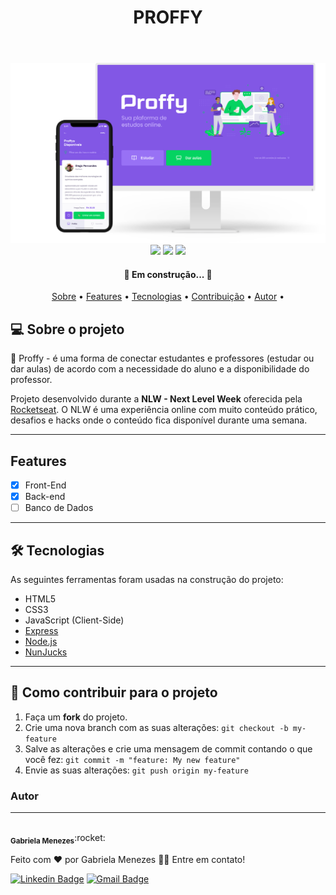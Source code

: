 <header> 
<h1 align="center">PROFFY</h1>
</header>

<div align="center">
<img src=".github/layout.png">
<img src="https://img.shields.io/github/repo-size/gabrielamenezes/proffy-project?color=blueviolet">
<img src="https://img.shields.io/github/languages/count/gabrielamenezes/proffy-project?color=blueviolet">
<img src="https://img.shields.io/github/followers/gabrielamenezes?color=blueviolet">
</div>

<h4 align="center"> 
	🚧 Em construção...  🚧
</h4> 
<p align="center">
 <a href="#-sobre">Sobre</a> • 
 <a href="#-features">Features</a> • 
 <a href="#-tecnologias">Tecnologias</a> • 
 <a href="#contribuicao">Contribuição</a> •  
 <a href="#-autor">Autor</a> •
</p>

## 💻 Sobre o projeto

:book: Proffy - é uma forma de conectar estudantes e professores (estudar ou dar aulas) de acordo com a necessidade do aluno e a disponibilidade do professor.


Projeto desenvolvido durante a **NLW - Next Level Week** oferecida pela [Rocketseat](https://blog.rocketseat.com.br/primeira-next-level-week/).
O NLW é uma experiência online com muito conteúdo prático, desafios e hacks onde o conteúdo fica disponível durante uma semana.

---

## Features

- [x] Front-End
- [x] Back-end
- [ ] Banco de Dados

---

## 🛠 Tecnologias

As seguintes ferramentas foram usadas na construção do projeto:

- HTML5
- CSS3
- JavaScript (Client-Side)
- [Express](https://expressjs.com/pt-br/)
- [Node.js](https://nodejs.org/en/)
- [NunJucks](https://mozilla.github.io/nunjucks/)

---

## 💪 Como contribuir para o projeto

1. Faça um **fork** do projeto.
2. Crie uma nova branch com as suas alterações: `git checkout -b my-feature`
3. Salve as alterações e crie uma mensagem de commit contando o que você fez: `git commit -m "feature: My new feature"`
4. Envie as suas alterações: `git push origin my-feature`

### Autor
---

<img style="border-radius: 50%;" src="https://avatars3.githubusercontent.com/u/64161478?s=460&u=1356f8b491eecccaeb9afb16c34beb8a00c75cf3&v=4" width="100px;" alt=""/>
 <br />
 <sub><b>Gabriela Menezes</b></sub>:rocket:</a>


Feito com ❤️ por Gabriela Menezes 👋🏽 Entre em contato!

[![Linkedin Badge](https://img.shields.io/badge/-Gabriela-blue?style=flat-square&logo=Linkedin&logoColor=white&link=https://www.linkedin.com/in/gabimenezesdev/)](https://www.linkedin.com/in/gabimenezesdev/) 
[![Gmail Badge](https://img.shields.io/badge/-gabimenezess10@gmail.com-c14438?style=flat-square&logo=Gmail&logoColor=white&link=mailto:gabimenezess10@gmail.com)](mailto:gabimenezess)
